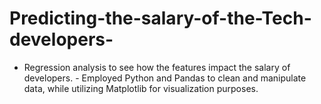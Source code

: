 # Predicting-the-salary-of-the-Tech-developers-
- Regression analysis to see how the features impact the salary of developers. - Employed Python and Pandas to clean and manipulate data, while utilizing Matplotlib for visualization purposes.
